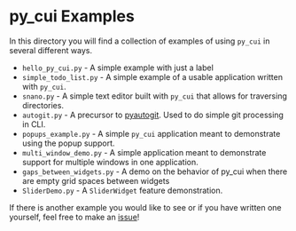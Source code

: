 # py_cui Examples

In this directory you will find a collection of examples of using `py_cui` in several different ways.

* `hello_py_cui.py` - A simple example with just a label
* `simple_todo_list.py` - A simple example of a usable application written with `py_cui`.
* `snano.py` - A simple text editor built with `py_cui` that allows for traversing directories.
* `autogit.py` - A precursor to [pyautogit](https://github.com/jwlodek/pyautogit). Used to do simple git processing in CLI.
* `popups_example.py` - A simple `py_cui` application meant to demonstrate using the popup support.
* `multi_window_demo.py` - A simple application meant to demonstrate support for multiple windows in one application.
* `gaps_between_widgets.py` - A demo on the behavior of py_cui when there are empty grid spaces between widgets
* `SliderDemo.py` - A ```SliderWidget``` feature demonstration.

If there is another example you would like to see or if you have written one yourself, feel free
to make an [issue](https://github.com/jwlodek/py_cui/issues)!
